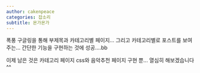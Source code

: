 ```yaml
---
author: cakenpeace
categories: 잡소리
subtitle: 몬가몬가
---
```

폭풍 구글링을 통해 부제목과 카테고리별 페이지... 그리고 카테고리별로 포스트를 보여주는... 간단한 기능을 구현하는 것에 성공....bb

이제 남은 것은 카테고리 페이지 css와 음악추천 페이지 구현 뿐... 열심히 해보겠습니다^^
